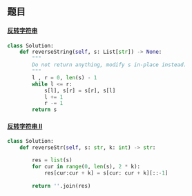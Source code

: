 ## 题目



#### [反转字符串](https://leetcode.cn/problems/reverse-string/)

```python
class Solution:
    def reverseString(self, s: List[str]) -> None:
        """
        Do not return anything, modify s in-place instead.
        """
        l , r = 0, len(s) - 1
        while l <= r:
            s[l], s[r] = s[r], s[l]
            l += 1
            r -= 1
        return s
```



#### [反转字符串 II](https://leetcode.cn/problems/reverse-string-ii/)

```python
class Solution:
    def reverseStr(self, s: str, k: int) -> str:

        res = list(s)
        for cur in range(0, len(s), 2 * k):
            res[cur:cur + k] = s[cur: cur + k][::-1]
        
        return ''.join(res)
```





